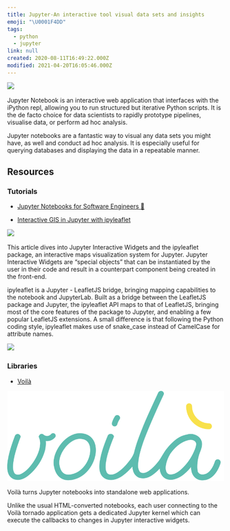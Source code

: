 ```yaml
---
title: Jupyter-An interactive tool visual data sets and insights
emoji: "\U0001F4DD"
tags:
  - python
  - jupyter
link: null
created: 2020-08-11T16:49:22.000Z
modified: 2021-04-20T16:05:46.000Z
---
```


![](http://jupyterlab.io/assets/jupyterpreview.png)

Jupyter Notebook is an interactive web application that interfaces with the iPython repl, allowing you to run structured but iterative Python scripts. It is the de facto choice for data scientists to rapidly prototype pipelines, visualise data, or perform ad hoc analysis.

Jupyter notebooks are a fantastic way to visual any data sets you might have, as well and conduct ad hoc analysis. It is especially useful for querying databases and displaying the data in a repeatable manner.

## Resources

### Tutorials

- [Jupyter Notebooks for Software Engineers 🚀](https://dev.to/tbutterwith/jupyter-notebooks-for-software-engineers-18m5)

- [Interactive GIS in Jupyter with ipyleaflet](https://blog.jupyter.org/interactive-gis-in-jupyter-with-ipyleaflet-52f9657fa7a)

![](https://miro.medium.com/max/700/1*a8s90I7Kj3DyBjmh_LjAaw.gif)

This article dives into Jupyter Interactive Widgets and the ipyleaflet package, an interactive maps visualization system for Jupyter. Jupyter Interactive Widgets are “special objects” that can be instantiated by the user in their code and result in a counterpart component being created in the front-end.

ipyleaflet is a Jupyter - LeafletJS bridge, bringing mapping capabilities to the notebook and JupyterLab. Built as a bridge between the LeafletJS package and Jupyter, the ipyleaflet API maps to that of LeafletJS, bringing most of the core features of the package to Jupyter, and enabling a few popular LeafletJS extensions. A small difference is that following the Python coding style, ipyleaflet makes use of snake_case instead of CamelCase for attribute names.

![](https://miro.medium.com/max/700/1*02DmPnByfXtPkeYnytNvfA.gif)

### Libraries

- [Voilà](https://github.com/voila-dashboards/voila)

![](https://github.com/voila-dashboards/voila/raw/master/docs/source/voila-logo.svg)

Voilà turns Jupyter notebooks into standalone web applications.

Unlike the usual HTML-converted notebooks, each user connecting to the Voilà tornado application gets a dedicated Jupyter kernel which can execute the callbacks to changes in Jupyter interactive widgets.
